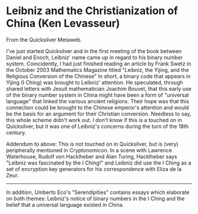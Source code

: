 
# Leibniz and the Christianization of China (Ken Levasseur)

From the Quicksilver Metaweb.

I've just started Quicksilver and in the first meeting of the book between Daniel and Enoch, Leibniz' name came up in regard to his binary number system. Coincidently, I had just finished reading an article by Frank Swetz in the October 2003 Mathematics Magazine titled "Leibniz, the Yijing, and the Religious Conversion of the Chinese" In short, a binary code that appears in Yijing (I Ching) was brought to Leibniz' attention. He speculated, through shared letters with Jesuit mathematician Joachim Bouvet, that this early use of the binary number system in China might have been a form of "universal language" that linked the various ancient religions. Their hope was that this connection could be brought to the Chinese emperor's attention and would be the basis for an argument for their Christian conversion. Needless to say, this whole scheme didn't work out. I don't know if this is a touched on in Quicksilver, but it was one of Leibniz's concerns during the turn of the 18th century.

Addendum to above: This is not touched on in Quicksilver, but is (very) peripherally mentioned in Cryptonomicon. In a scene with Lawrence Waterhouse, Rudolf von Hacklheber and Alan Turing, Hacklheber says "Leibniz was fascinated by the I Ching!" and Leibniz did use the I Ching as a set of encryption key generators for his correspondence with Eliza de la Zeur.


---


In addition, Umberto Eco's "Serendipities" contains essays which elaborate on both themes: Leibniz's notice of binary numbers in the I Ching and the belief that a universal language existed in China.

